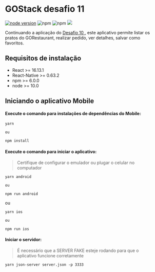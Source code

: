 # GOStack desafio 11

[![node version](https://img.shields.io/node/v/react-native)](https://img.shields.io/node/v/react-native)
![npm](https://img.shields.io/npm/v/react-navigation?label=react-native-navigation)
![npm](https://img.shields.io/npm/v/react-native?label=react-native)
<img src="https://img.shields.io/github/languages/top/tsunodajapa/gostack_desafio_11">

Continuando a aplicação do <a href="https://github.com/tsunodajapa/gostack_desafio_10"> Desafio 10 </a>, este aplicativo permite listar os pratos do GORestaurant, realizar pedido, 
ver detalhes, salvar como favoritos.

## Requisitos de instalação

- React >= 16.13.1
- React-Native >= 0.63.2
- npm >= 6.0.0
- node >= 10.0

## Iniciando o aplicativo Mobile

#### Execute o comando para instalações de dependências do Mobile:

```
yarn

ou

npm install
```

#### Execute o comando para iniciar o aplicativo:
> Certifique de configurar o emulador ou plugar o celular no computador

```
yarn android

ou

npm run android
```

ou

```
yarn ios

ou

npm run ios
```


#### Iniciar o servidor:
> É necessário que a SERVER FAKE esteje rodando para que o aplicativo funcione corretamente

```
yarn json-server server.json -p 3333
```




